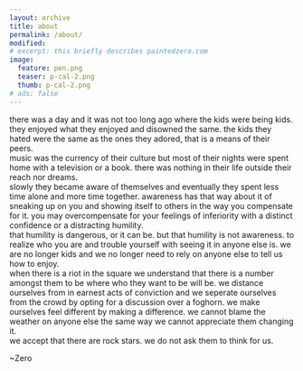 ```yaml
---
layout: archive
title: about
permalink: /about/
modified:
# excerpt: this briefly describes paintedzero.com
image:
  feature: pen.png
  teaser: p-cal-2.png
  thumb: p-cal-2.png
# ads: false
---
```

there was a day and it was not too long ago where the kids were being kids. they enjoyed what they enjoyed and disowned the same. the kids they hated were the same as the ones they adored, that is a means of their peers.  
music was the currency of their culture but most of their nights were spent home with a television or a book. there was nothing in their life outside their reach nor dreams.  
slowly they became aware of themselves and eventually they spent less time alone and more time together. awareness has that way about it of sneaking up on you and showing itself to others in the way you compensate for it. you may overcompensate for your feelings of inferiority with a distinct confidence or a distracting humility.  
that humility is dangerous, or it can be. but that humility is not awareness. to realize who you are and trouble yourself with seeing it in anyone else is. we are no longer kids and we no longer need to rely on anyone else to tell us how to enjoy.  
when there is a riot in the square we understand that there is a number amongst them to be where who they want to be will be. we distance ourselves from in earnest acts of conviction and we seperate ourselves from the crowd by opting for a discussion over a foghorn. we make ourselves feel different by making a difference. we cannot blame the weather on anyone else the same way we cannot appreciate them changing it.  
we accept that there are rock stars. we do not ask them to think for us.  

~Zero 
